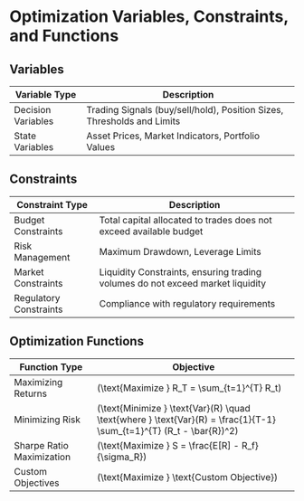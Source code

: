 # Optimization Variables, Constraints, and Functions

## Variables

| Variable Type         | Description                                                                 |
|-----------------------|-----------------------------------------------------------------------------|
| Decision Variables     | Trading Signals (buy/sell/hold), Position Sizes, Thresholds and Limits     |
| State Variables        | Asset Prices, Market Indicators, Portfolio Values                          |

## Constraints

| Constraint Type       | Description                                                                 |
|-----------------------|-----------------------------------------------------------------------------|
| Budget Constraints     | Total capital allocated to trades does not exceed available budget          |
| Risk Management        | Maximum Drawdown, Leverage Limits                                           |
| Market Constraints     | Liquidity Constraints, ensuring trading volumes do not exceed market liquidity |
| Regulatory Constraints  | Compliance with regulatory requirements                                      |

## Optimization Functions

| Function Type         | Objective                                                                     |
|-----------------------|------------------------------------------------------------------------------|
| Maximizing Returns     | \(\text{Maximize } R_T = \sum_{t=1}^{T} R_t\)                               |
| Minimizing Risk        | \(\text{Minimize } \text{Var}(R) \quad \text{where } \text{Var}(R) = \frac{1}{T-1} \sum_{t=1}^{T} (R_t - \bar{R})^2\) |
| Sharpe Ratio Maximization | \(\text{Maximize } S = \frac{E[R] - R_f}{\sigma_R}\)                     |
| Custom Objectives      | \(\text{Maximize } \text{Custom Objective}\)                               |
